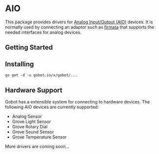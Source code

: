 # AIO

This package provides drivers for [Analog Input/Output (AIO)](https://en.wikipedia.org/wiki/Analog-to-digital_converter) devices. It is normally used by connecting an adaptor such as [firmata](https://gobot.io/x/gobot/platforms/firmata) that supports the needed interfaces for analog devices.

## Getting Started

## Installing
```
go get -d -u gobot.io/x/gobot/...
```

## Hardware Support
Gobot has a extensible system for connecting to hardware devices. The following AIO devices are currently supported:
  - Analog Sensor
  - Grove Light Sensor
  - Grove Rotary Dial
  - Grove Sound Sensor
  - Grove Temperature Sensor

More drivers are coming soon...
